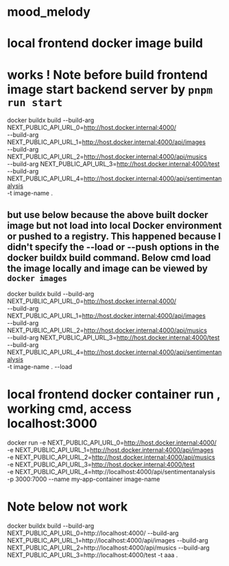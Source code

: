 # mood_melody

# local frontend docker image build

# works ! Note before build frontend image start backend server by `pnpm run start`

docker buildx build --build-arg NEXT_PUBLIC_API_URL_0=http://host.docker.internal:4000/ \
 --build-arg NEXT_PUBLIC_API_URL_1=http://host.docker.internal:4000/api/images \
 --build-arg NEXT_PUBLIC_API_URL_2=http://host.docker.internal:4000/api/musics \
 --build-arg NEXT_PUBLIC_API_URL_3=http://host.docker.internal:4000/test \
 --build-arg NEXT_PUBLIC_API_URL_4=http://host.docker.internal:4000/api/sentimentanalysis \
 -t image-name .

## but use below because the above built docker image but not load into local Docker environment or pushed to a registry. This happened because I didn't specify the --load or --push options in the docker buildx build command. Below cmd load the image locally and image can be viewed by `docker images`

docker buildx build --build-arg NEXT_PUBLIC_API_URL_0=http://host.docker.internal:4000/ \
 --build-arg NEXT_PUBLIC_API_URL_1=http://host.docker.internal:4000/api/images \
 --build-arg NEXT_PUBLIC_API_URL_2=http://host.docker.internal:4000/api/musics \
 --build-arg NEXT_PUBLIC_API_URL_3=http://host.docker.internal:4000/test \
 --build-arg NEXT_PUBLIC_API_URL_4=http://host.docker.internal:4000/api/sentimentanalysis \
 -t image-name . --load

# local frontend docker container run , working cmd, access localhost:3000

docker run -e NEXT_PUBLIC_API_URL_0=http://host.docker.internal:4000/ \
 -e NEXT_PUBLIC_API_URL_1=http://host.docker.internal:4000/api/images \
 -e NEXT_PUBLIC_API_URL_2=http://host.docker.internal:4000/api/musics \
 -e NEXT_PUBLIC_API_URL_3=http://host.docker.internal:4000/test \
 -e NEXT_PUBLIC_API_URL_4=http://localhost:4000/api/sentimentanalysis \
 -p 3000:7000 --name my-app-container image-name

# Note below not work

docker buildx build --build-arg NEXT_PUBLIC_API_URL_0=http://localhost:4000/ --build-arg NEXT_PUBLIC_API_URL_1=http://localhost:4000/api/images --build-arg
NEXT_PUBLIC_API_URL_2=http://localhost:4000/api/musics --build-arg
NEXT_PUBLIC_API_URL_3=http://localhost:4000/test -t aaa .
